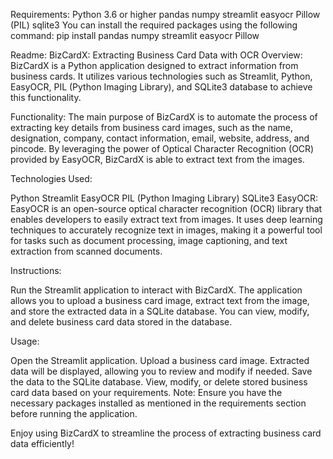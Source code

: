 Requirements:
Python 3.6 or higher
pandas
numpy
streamlit
easyocr
Pillow (PIL)
sqlite3
You can install the required packages using the following command:
pip install pandas numpy streamlit easyocr Pillow

Readme:
BizCardX: Extracting Business Card Data with OCR
Overview: BizCardX is a Python application designed to extract information from business cards. It utilizes various technologies such as Streamlit, Python, EasyOCR, PIL (Python Imaging Library), and SQLite3 database to achieve this functionality.

Functionality: The main purpose of BizCardX is to automate the process of extracting key details from business card images, such as the name, designation, company, contact information, email, website, address, and pincode. By leveraging the power of Optical Character Recognition (OCR) provided by EasyOCR, BizCardX is able to extract text from the images.

Technologies Used:

Python
Streamlit
EasyOCR
PIL (Python Imaging Library)
SQLite3
EasyOCR: EasyOCR is an open-source optical character recognition (OCR) library that enables developers to easily extract text from images. It uses deep learning techniques to accurately recognize text in images, making it a powerful tool for tasks such as document processing, image captioning, and text extraction from scanned documents.

Instructions:

Run the Streamlit application to interact with BizCardX.
The application allows you to upload a business card image, extract text from the image, and store the extracted data in a SQLite database.
You can view, modify, and delete business card data stored in the database.

Usage:

Open the Streamlit application.
Upload a business card image.
Extracted data will be displayed, allowing you to review and modify if needed.
Save the data to the SQLite database.
View, modify, or delete stored business card data based on your requirements.
Note: Ensure you have the necessary packages installed as mentioned in the requirements section before running the application.

Enjoy using BizCardX to streamline the process of extracting business card data efficiently!
